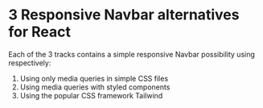 # 3 Responsive Navbar alternatives for React

Each of the 3 tracks contains a simple responsive Navbar possibility using respectively:

1. Using only media queries in simple CSS files
2. Using media queries with styled components
3. Using the popular CSS framework Tailwind
